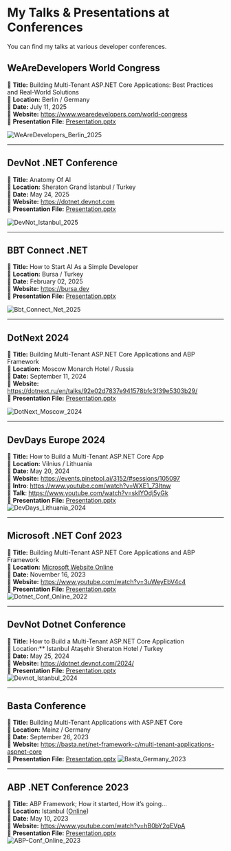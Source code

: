 # My Talks & Presentations at Conferences

You can find my talks at various developer conferences.

## WeAreDevelopers World Congress
📕 **Title:** Building Multi-Tenant ASP.NET Core Applications: Best Practices and Real-World Solutions<br />
📍 **Location:** Berlin / Germany <br />
📅 **Date:** July 11, 2025 <br />
🔗 **Website:** https://www.wearedevelopers.com/world-congress<br />
📁 **Presentation File:** [Presentation.pptx](multi-tenancy-wearedevelopers-2025_30mins.pptx)<br />

![WeAreDevelopers_Berlin_2025](images/wearedevelopers-berlin-2025.jpg)

---

## DevNot .NET Conference 
📕 **Title:** Anatomy Of AI<br />
📍 **Location:** Sheraton Grand İstanbul / Turkey <br />
📅 **Date:** May 24, 2025 <br />
🔗 **Website:** https://dotnet.devnot.com<br />
📁 **Presentation File:** [Presentation.pptx](https://github.com/ebicoglu/devnot_dotnet_25_konf/blob/main/anatomy-of-ai.pptx)<br />

![DevNot_Istanbul_2025](images/devnot_dotnet_conf_2025_istanbul.png)

---

## BBT Connect .NET
📕 **Title:** How to Start AI As a Simple Developer<br />
📍 **Location:** Bursa / Turkey <br />
📅 **Date:** February 02, 2025 <br />
🔗 **Website:** https://bursa.dev<br />
📁 **Presentation File:** [Presentation.pptx](ai-as-a-simple-developer-bursa-2025-02-08.pptx)<br />

![Bbt_Connect_Net_2025](images/bursa-bbt-connect-2025.jpg) 

---

## DotNext 2024
📕 **Title:** Building Multi-Tenant ASP.NET Core Applications and ABP Framework<br />
📍 **Location:** Moscow Monarch Hotel / Russia <br />
📅 **Date:** September 11, 2024<br />
🔗 **Website:** https://dotnext.ru/en/talks/92e02d7837e941578bfc3f39e5303b29/<br />
📁 **Presentation File:** [Presentation.pptx](multi-tenancy-with-abp-dotnext-2024.pptx)<br/>

![DotNext_Moscow_2024](images/dotnext_moscow_2024.jpg)

---

## DevDays Europe 2024
📕 **Title:** How to Build a Multi-Tenant ASP.NET Core App<br />
📍 **Location:**  Vilnius / Lithuania<br />
📅 **Date:** May 20, 2024<br />
🔗 **Website:** https://events.pinetool.ai/3152/#sessions/105097<br />
🔗 **Intro**: https://www.youtube.com/watch?v=WXE1_73Itnw<br />
🔗 **Talk**: https://www.youtube.com/watch?v=skIYOdj5yGk<br />
📁 **Presentation File:** [Presentation.pptx](multi-tenancy-with-abp-devdays-2024.pptx)<br />
![DevDays_Lithuania_2024](images/devdays_europe_2024.jpg)

---


## Microsoft .NET Conf 2023
📕 **Title:** Building Multi-Tenant ASP.NET Core Applications and ABP Framework <br />
📍 **Location:** [Microsoft Website Online](https://www.dotnetconf.net/)<br />
📅 **Date:** November 16, 2023<br />
🔗 **Website:** https://www.youtube.com/watch?v=3uWeyEbV4c4<br />
📁 **Presentation File:** [Presentation.pptx](multi-tenancy-dotnet-conf-2023__25mins.pptx)<br />
![Dotnet_Conf_Online_2022](images/dotnetconf-2023.jpg)


---


## DevNot Dotnet Conference
📕 **Title:** How to Build a Multi-Tenant ASP.NET Core Application<br />
📍 Location:** Istanbul Ataşehir Sheraton Hotel  / Turkey<br />
📅 **Date:** May 25, 2024 <br />
🔗 **Website:** https://dotnet.devnot.com/2024/<br />
📁 **Presentation File:** [Presentation.pptx](multi-tenancy-with-abp-devnot-2024_35mins.pptx)<br />
![Devnot_Istanbul_2024](images/devnot_dotnetconf_istanbul_2024.jpg)


---


## Basta Conference 
📕 **Title:** Building Multi-Tenant Applications with ASP.NET Core<br />
📍 **Location:** Mainz / Germany<br />
📅 **Date:** September 26, 2023<br />
🔗 **Website:** https://basta.net/net-framework-c/multi-tenant-applications-aspnet-core<br />
📁 **Presentation File:** [Presentation.pptx](multi-tenancy-with-abp-basta-conf.pptx)
![Basta_Germany_2023](images/basta_germany_2023.jpg)


---


## ABP .NET Conference 2023
📕 **Title:** ABP Framework; How it started, How it’s going…<br />
📍 **Location:** Istanbul ([Online](https://abp.io/conference/2023))<br />
📅 **Date:** May 10, 2023<br />
🔗 **Website:** https://www.youtube.com/watch?v=hB0bY2qEVpA<br />
📁 **Presentation File:** [Presentation.pptx](abp-conf-2023-keynote.pptx)<br />
![ABP-Conf_Online_2023](images/abpconf-2023.jpg)

